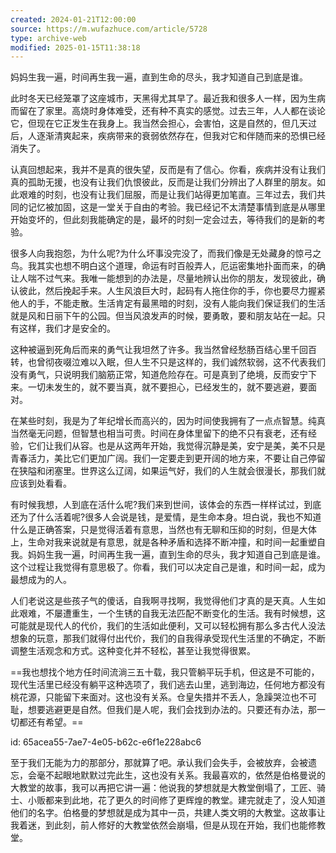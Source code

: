 ```yaml
---
created: 2024-01-21T12:00:00
source: https://m.wufazhuce.com/article/5728
type: archive-web
modified: 2025-01-15T11:38:18
---
```


妈妈生我一遍，时间再生我一遍，直到生命的尽头，我才知道自己到底是谁。

此时冬天已经笼罩了这座城市，天黑得尤其早了。最近我和很多人一样，因为生病而留在了家里。高烧时身体难受，还有种不真实的感觉。过去三年，人人都在谈论它，但现在它正发生在我身上。我当然会担心，会害怕，这是自然的，但几天过后，人逐渐清爽起来，疾病带来的衰弱依然存在，但我对它和伴随而来的恐惧已经消失了。

认真回想起来，我并不是真的很失望，反而是有了信心。你看，疾病并没有让我们真的孤助无援，也没有让我们仇恨彼此，反而是让我们分辨出了人群里的朋友。如此艰难的时刻，也没有让我们屈服，而是让我们站得更加笔直。三年过去，我们共同的记忆被加固，这是一堂关于自由的考验。我已经记不太清楚事情到底是从哪里开始变坏的，但此刻我能确定的是，最坏的时刻一定会过去，等待我们的是新的考验。

很多人向我抱怨，为什么呢?为什么坏事没完没了，而我们像是无处藏身的惊弓之⻦。我其实也想不明白这个道理，命运有时百般弄人，厄运密集地扑面而来，的确让人喘不过气来。我唯一能想到的办法是，尽量地辨认出你的朋友，发现彼此，确认彼此，然后挽起手来。人生风浪巨大时，起码有人拖住你的手，你也要尽力握紧他人的手，不能走散。生活肯定有最黑暗的时刻，没有人能向我们保证我们的生活就是风和日丽下午的公园。但当风浪发声的时候，要勇敢，要和朋友站在一起。只有这样，我们才是安全的。

这种被逼到死角后而来的勇气让我坦然了许多。我当然曾经愁肠百结心里千回百转，也曾彻夜啜泣难以入眠，但人生不只是这样的，我们诚然软弱，这不代表我们没有勇气，只说明我们脑筋正常，知道危险存在。可是真到了绝境，反而安宁下来。一切未发生的，就不要当真，就不要担心，已经发生的，就不要逃避，要面对。

在某些时刻，我是为了年纪增⻓而高兴的，因为时间使我拥有了一点点智慧。纯真当然毫无问题，但智慧也相当可贵。时间在身体里留下的绝不只有衰老，还有经验，它们让我们从容。也是从这两年开始，我觉得沉静是美，安宁是美，美不只是⻘春活力，美比它们更加广阔。我们一定要走到更开阔的地方来，不要让自己停留在狭隘和闭塞里。世界这么辽阔，如果运气好，我们的人生就会很漫⻓，那我们就应该到处看看。

有时候我想，人到底在活什么呢?我们来到世间，该体会的东⻄一样样试过，到底还为了什么活着呢?很多人会说是钱，是爱情，是生命本身。坦白说，我也不知道什么是正确答案，只是觉得活着有意思，当然也有无聊和压抑的时刻，但是大体上，生命对我来说就是有意思，就是各种矛盾和选择不断冲撞，和时间一起重塑自我。妈妈生我一遍，时间再生我一遍，直到生命的尽头，我才知道自己到底是谁。这个过程让我觉得有意思极了。你看，我们可以决定自己是谁，和时间一起，成为最想成为的人。

人们老说这是些孩子气的傻话，自我啊寻找啊，我觉得他们才真的是天真。人生如此艰难，不屡遭重生，一个生锈的自我无法匹配不断变化的生活。我有时候想，这可能就是现代人的代价，我们的生活如此便利，又可以轻松拥有那么多古代人没法想象的玩意，那我们就得付出代价，我们的自我得承受现代生活里的不确定，不断调整生活观念和方式。这种变化并不轻松，甚至让我觉得很累。

==我也想找个地方任时间流淌三五十载，我只管躺平玩手机，但这是不可能的，现代生活里已经没有躺平这种选项了，我们逃去山里，逃到海边，任何地方都没有桃花源，只能留下来面对。这也没有关系。仓皇失措并不丢人，急躁哭泣也不可耻，想要逃避更是自然。但我们是人呢，我们会找到办法的。只要还有办法，那一切都还有希望。==

  id: 65acea55-7ae7-4e05-b62c-e6f1e228abc6

至于我们无能为力的那部分，那就算了吧。承认我们会失手，会被放弃，会被遗忘，会毫不起眼地默默过完此生，这也没有关系。我最喜欢的，依然是伯格曼说的大教堂的故事，我可以再把它讲一遍：他说我的梦想就是大教堂倒塌了，工匠、骑士、小贩都来到此地，花了更久的时间修了更辉煌的教堂。建完就走了，没人知道他们的名字。伯格曼的梦想就是成为其中一员，共建人类文明的大教堂。这故事让我着迷，到此刻，前人修好的大教堂依然会崩塌，但是从现在开始，我们也能修教堂。
